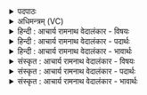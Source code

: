 <details><summary>पदपाठः</summary>

उ꣡प꣢꣯। त्वा꣢। जु꣢ह्वः। म꣡म꣢꣯। घृ꣣ता꣡चीः꣢। य꣣न्तु। हर्यत। अ꣡ग्ने꣢꣯। ह꣣व्या꣢। जु꣣षस्व। नः। १५४२।
</details>

<details><summary>अधिमन्त्रम् (VC)</summary>

- अग्निः
- विरूप आङ्गिरसः
- गायत्री
- षड्जः
</details>

<details><summary>हिन्दी : आचार्य रामनाथ वेदालंकार - विषयः</summary>

अगले मन्त्र में परमात्मा को हवि अर्पित करते हैं।
</details>

<details><summary>हिन्दी : आचार्य रामनाथ वेदालंकार - पदार्थः</summary>

पदार्थान्वयभाषाः -  हे (अग्ने) ज्योतिर्मय परमेश ! हे (हर्यत) कमनीय ! (मम) मुझ स्तोता की (घृताचीः) स्नेह से आर्द्र वा तेज से युक्त (जुह्वः) वाणियाँ (त्वा) आपको (उप यन्तु) प्राप्त हों। आप (नः) हमारी (हव्या) आत्मसमर्पणरूप हवियों को (जुषस्व) प्रेम से स्वीकार करो ॥२॥
</details>

<details><summary>हिन्दी : आचार्य रामनाथ वेदालंकार - भावार्थः</summary>

भावार्थभाषाः -  श्रद्धा और प्रेम से की गयी परमात्मा की स्तुति अवश्य फलदायक होती है ॥२॥
</details>

<details><summary>संस्कृत : आचार्य रामनाथ वेदालंकार - विषयः</summary>

अथ परमात्मने हविरर्पयति।
</details>

<details><summary>संस्कृत : आचार्य रामनाथ वेदालंकार - पदार्थः</summary>

पदार्थान्वयभाषाः -  हे (अग्ने) ज्योतिर्मय परमेश ! हे (हर्यत) कमनीय ! (मम) स्तोतुर्मदीयाः (घृताचीः) स्नेहार्द्राः तेजसा युक्ताः वा (जुह्वः) वाचः।[वाग् जुहूः। तै० आ० २।१७।२।] (त्वा) त्वाम् (उप यन्तु) प्राप्नुवन्तु। त्वम् (नः) अस्माकम् (हव्या) आत्मसमर्पणरूपाणि हव्यानि (जुषस्व) प्रेम्णा स्वीकुरु ॥२॥
</details>

<details><summary>संस्कृत : आचार्य रामनाथ वेदालंकार - भावार्थः</summary>

भावार्थभाषाः -  श्रद्धया प्रेम्णा च कृता परमात्मस्तुतिरवश्यं फलदायिनी जायते ॥२॥
</details>